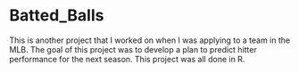# Batted_Balls
This is another project that I worked on when I was applying to a team in the MLB. The goal of this project was to develop a plan to predict hitter performance for the next season. This project was all done in R.

